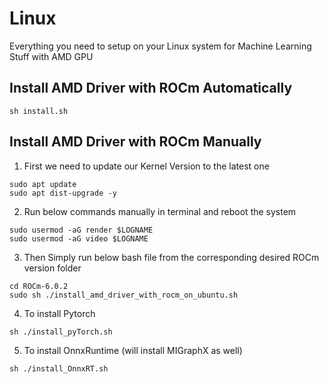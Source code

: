 # Linux
Everything you need to setup on your Linux system for Machine Learning Stuff with AMD GPU

## Install AMD Driver with ROCm Automatically
```
sh install.sh
```
## Install AMD Driver with ROCm Manually

1. First we need to update our Kernel Version to the latest one
```
sudo apt update
sudo apt dist-upgrade -y
```
2. Run below commands manually in terminal and reboot the system
```
sudo usermod -aG render $LOGNAME
sudo usermod -aG video $LOGNAME
```
3. Then Simply run below bash file from the corresponding desired ROCm version folder
```
cd ROCm-6.0.2
sudo sh ./install_amd_driver_with_rocm_on_ubuntu.sh
```
4. To install Pytorch
```
sh ./install_pyTorch.sh
```
5. To install OnnxRuntime (will install MIGraphX as well)
```
sh ./install_OnnxRT.sh
```
